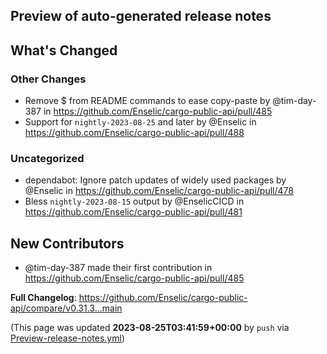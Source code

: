 ## Preview of auto-generated release notes
<!-- Release notes generated using configuration in .github/release.yml at main -->

## What's Changed
### Other Changes
* Remove $ from README commands to ease copy-paste by @tim-day-387 in https://github.com/Enselic/cargo-public-api/pull/485
* Support for `nightly-2023-08-25` and later by @Enselic in https://github.com/Enselic/cargo-public-api/pull/488
### Uncategorized
* dependabot: Ignore patch updates of widely used packages by @Enselic in https://github.com/Enselic/cargo-public-api/pull/478
* Bless `nightly-2023-08-15` output by @EnselicCICD in https://github.com/Enselic/cargo-public-api/pull/481

## New Contributors
* @tim-day-387 made their first contribution in https://github.com/Enselic/cargo-public-api/pull/485

**Full Changelog**: https://github.com/Enselic/cargo-public-api/compare/v0.31.3...main


(This page was updated **2023-08-25T03:41:59+00:00** by `push` via [Preview-release-notes.yml](https://github.com/Enselic/cargo-public-api/actions/runs/5971608150))
